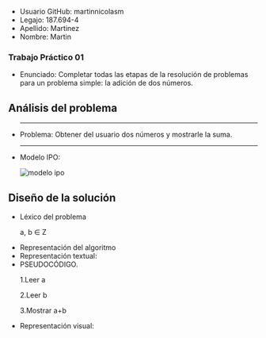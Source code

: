 <ul>
  <li>Usuario GitHub: martinnicolasm</li>
  <li>Legajo: 187.694-4</li>
  <li>Apellido: Martinez</li>
  <li>Nombre: Martin</li>
  </ul>
  
  <h3>Trabajo Práctico 01</h3>
  <ul>
  <li>Enunciado: Completar todas las etapas de la resolución de problemas para un problema
    simple: la adición de dos números.</li>
  </ul>

<h2>Análisis del problema</h2>
<ul>
  
  --- 
  
  <li>Problema: Obtener del usuario dos números y mostrarle la suma.</li>
  
  --- 
  
  <li>Modelo IPO:</li>
  
  
  ![modelo ipo](https://user-images.githubusercontent.com/37809641/38831500-f97e6b92-4195-11e8-92ba-93702d665356.png)
  </ul>

<h2>Diseño de la solución</h2>
<ul>
  <li>Léxico del problema</li>
  
  a, b ∈ Z
  
  <li>Representación del algoritmo</li>
  <li>Representación textual:</li>
  <li>PSEUDOCÓDIGO.</li>
  
  1.Leer a
  
  2.Leer b
  
  3.Mostrar a+b
  
  <li>Representación visual:</li> 
</ul>

